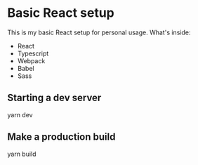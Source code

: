 # Basic React setup

This is my basic React setup for personal usage. What's inside:

- React
- Typescript
- Webpack
- Babel
- Sass

## Starting a dev server

yarn dev

## Make a production build

yarn build
